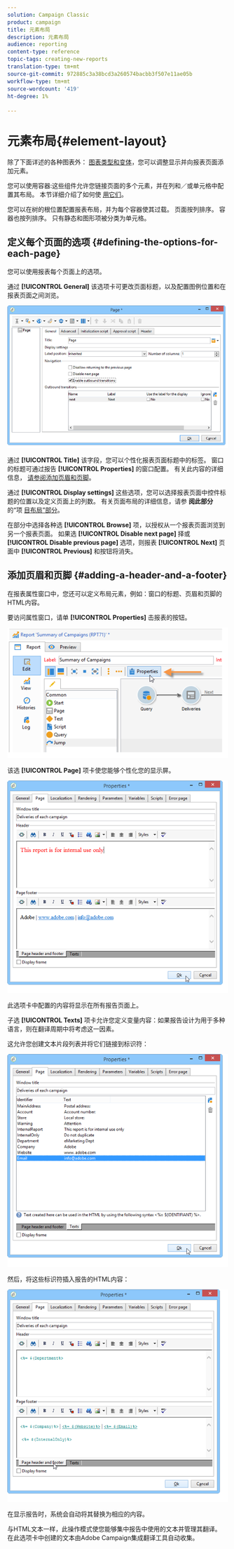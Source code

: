 ```yaml
---
solution: Campaign Classic
product: campaign
title: 元素布局
description: 元素布局
audience: reporting
content-type: reference
topic-tags: creating-new-reports
translation-type: tm+mt
source-git-commit: 972885c3a38bcd3a260574bacbb3f507e11ae05b
workflow-type: tm+mt
source-wordcount: '419'
ht-degree: 1%

---
```



# 元素布局{#element-layout}

除了下面详述的各种图表外： [图表类型和变体](../../reporting/using/creating-a-chart.md#chart-types-and-variants)，您可以调整显示并向报表页面添加元素。

您可以使用容器:这些组件允许您链接页面的多个元素，并在列和／或单元格中配置其布局。 本节详细介绍了如何使 [用它们](../../web/using/defining-web-forms-layout.md#creating-containers)。

您可以在树的根位置配置报表布局，并为每个容器使其过载。 页面按列排序。 容器也按列排序。 只有静态和图形项被分类为单元格。

## 定义每个页面的选项 {#defining-the-options-for-each-page}

您可以使用报表每个页面上的选项。

通过 **[!UICONTROL General]** 该选项卡可更改页面标题，以及配置图例位置和在报表页面之间浏览。

![](assets/s_ncs_advuser_report_wizard_022.png)

通过 **[!UICONTROL Title]** 该字段，您可以个性化报表页面标题中的标签。 窗口的标题可通过报告 **[!UICONTROL Properties]** 的窗口配置。 有关此内容的详细信息， [请参阅添加页眉和页脚](#adding-a-header-and-a-footer)。

通过 **[!UICONTROL Display settings]** 这些选项，您可以选择报表页面中控件标题的位置以及定义页面上的列数。 有关页面布局的详细信息，请参 **阅此部分** 的“项 [目布局”部分](../../web/using/defining-web-forms-layout.md#positioning-the-fields-on-the-page)。

在部分中选择各种选 **[!UICONTROL Browse]** 项，以授权从一个报表页面浏览到另一个报表页面。 如果选 **[!UICONTROL Disable next page]** 择或 **[!UICONTROL Disable previous page]** 选项，则报表 **[!UICONTROL Next]** 页面中 **[!UICONTROL Previous]** 和按钮将消失。

## 添加页眉和页脚 {#adding-a-header-and-a-footer}

在报表属性窗口中，您还可以定义布局元素，例如：窗口的标题、页眉和页脚的HTML内容。

要访问属性窗口，请单 **[!UICONTROL Properties]** 击报表的按钮。

![](assets/reporting_properties.png)

该选 **[!UICONTROL Page]** 项卡使您能够个性化您的显示屏。

![](assets/s_ncs_advuser_report_properties_04.png)

此选项卡中配置的内容将显示在所有报告页面上。

子选 **[!UICONTROL Texts]** 项卡允许您定义变量内容：如果报告设计为用于多种语言，则在翻译周期中将考虑这一因素。

这允许您创建文本片段列表并将它们链接到标识符：

![](assets/s_ncs_advuser_report_properties_04a.png)

然后，将这些标识符插入报告的HTML内容：

![](assets/s_ncs_advuser_report_properties_04b.png)

在显示报告时，系统会自动将其替换为相应的内容。

与HTML文本一样，此操作模式使您能够集中报告中使用的文本并管理其翻译。 在此选项卡中创建的文本由Adobe Campaign集成翻译工具自动收集。
